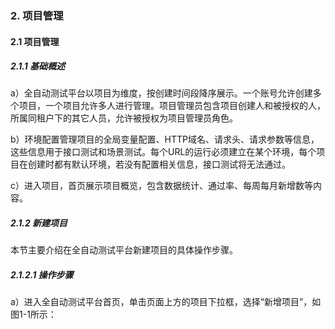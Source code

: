 ### 2. 项目管理

#### 2.1 项目管理

##### 2.1.1 基础概述

a）全自动测试平台以项目为维度，按创建时间段降序展示。一个账号允许创建多个项目，一个项目允许多人进行管理。项目管理员包含项目创建人和被授权的人，所属同租户下的其它人员，允许被授权为项目管理员角色。

b）环境配置管理项目的全局变量配置、HTTP域名、请求头、请求参数等信息，这些信息用于接口测试和场景测试。每个URL的运行必须建立在某个环境，每个项目在创建时都有默认环境，若没有配置相关信息，接口测试将无法通过。

c）进入项目，首页展示项目概览，包含数据统计、通过率、每周每月新增数等内容。

##### 2.1.2 新建项目

本节主要介绍在全自动测试平台新建项目的具体操作步骤。

##### 2.1.2.1 操作步骤

a）进入全自动测试平台首页，单击页面上方的项目下拉框，选择“新增项目”，如图1-1所示：
